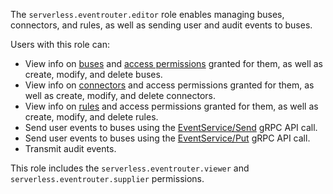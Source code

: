 The `serverless.eventrouter.editor` role enables managing buses, connectors, and rules, as well as sending user and audit events to buses.

Users with this role can:
* View info on [buses](../../../serverless-integrations/concepts/eventrouter/bus.md) and [access permissions](../../../iam/concepts/access-control/index.md) granted for them, as well as create, modify, and delete buses.
* View info on [connectors](../../../iam/concepts/access-control/index.md) and access permissions granted for them, as well as create, modify, and delete connectors.
* View info on [rules](../../../iam/concepts/access-control/index.md) and access permissions granted for them, as well as create, modify, and delete rules.
* Send user events to buses using the [EventService/Send](../../../serverless-integrations/eventrouter/api-ref/grpc/Event/send.md) gRPC API call.
* Send user events to buses using the [EventService/Put](../../../serverless-integrations/eventrouter/api-ref/grpc/Event/put.md) gRPC API call.
* Transmit audit events.

This role includes the `serverless.eventrouter.viewer` and `serverless.eventrouter.supplier` permissions.